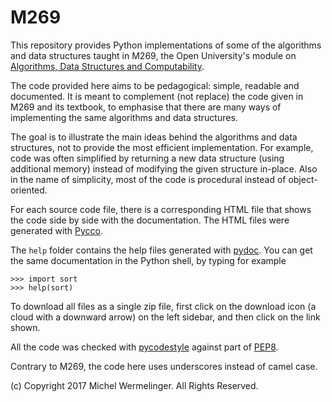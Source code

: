 # M269

This repository provides Python implementations of some of the 
algorithms and data structures taught in M269, the Open University's
module on [Algorithms, Data Structures and Computability](http://www.open.ac.uk/courses/modules/m269).

The code provided here aims to be pedagogical: simple, readable and documented.
It is meant to complement (not replace) the code given in M269 and its textbook,
to emphasise that there are many ways of implementing
the same algorithms and data structures.

The goal is to illustrate the main ideas behind the algorithms and data 
structures, not to provide the most efficient implementation. 
For example, code was often simplified by returning a new data structure 
(using additional memory) instead of modifying the given structure in-place. 
Also in the name of simplicity, 
most of the code is procedural instead of object-oriented. 

For each source code file, there is a corresponding HTML file that
shows the code side by side with the documentation. 
The HTML files were generated with [Pycco](https://pycco-docs.github.io/pycco/).

The `help` folder contains the help files generated with 
[pydoc](https://docs.python.org/3/library/pydoc.html).
You can get the same documentation in the Python shell, by typing for example
```
>>> import sort
>>> help(sort)
```

To download all files as a single zip file, 
first click on the download icon (a cloud with a downward arrow) 
on the left sidebar, and then click on the link shown.

All the code was checked with
[pycodestyle](https://pycodestyle.readthedocs.io/en/latest/) against part of 
[PEP8](https://www.python.org/dev/peps/pep-0008/).

Contrary to M269, the code here uses underscores instead of camel case.

(c) Copyright 2017 Michel Wermelinger. All Rights Reserved. 